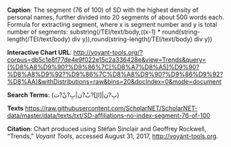 **Caption**: The segment (76 of 100) of SD with the highest density of personal names, further divided into 20 segments of about 500 words each. Formula for extracting segment, where x is segment number and y is total number of segments: substring(/TEI/text/body,((x-1) * round(string-length(/TEI/text/body) div y)),round(string-length(/TEI/text/body) div y))

**Interactive Chart URL**: http://voyant-tools.org/?corpus=db5c1e8f77de4e9f022e15c2a336428e&view=Trends&query=(%D8%A8%D9%90?%D9%86%7C[%D8%A7%D8%A5]%D9%90?%D8%A8%D9%92?%D9%86%7C%D8%A8%D9%90?%D9%86%D9%92?%D8%AA)&withDistributions=raw&bins=20&docIndex=0&mode=document

**Search Terms**:‪
(بِ?ن|[اإ]ِ?بْ?ن|بِ?نْ?ت)

**Texts**
https://raw.githubusercontent.com/ScholarNET/ScholarNET-data/master/data/texts/txt/SD-affiliations-no-index-segment-76-of-100

**Citation**: Chart produced using Stéfan Sinclair and Geoffrey Rockwell, “Trends,” *Voyant Tools*, accessed August 31, 2017, http://voyant-tools.org.
